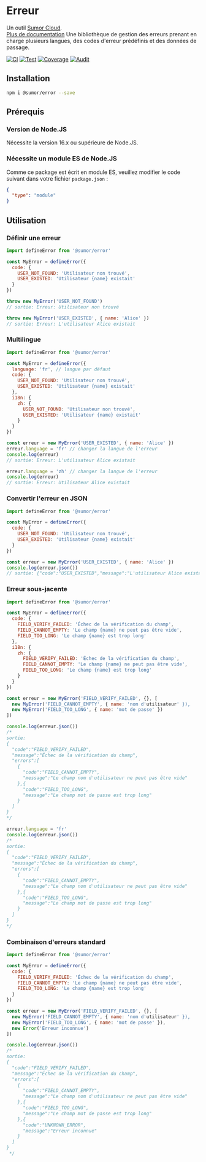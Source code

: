 # Erreur

Un outil [Sumor Cloud](https://sumor.cloud).  
[Plus de documentation](https://sumor.cloud/error)
Une bibliothèque de gestion des erreurs prenant en charge plusieurs langues, des codes d'erreur prédéfinis et des données de passage.

[![CI](https://github.com/sumor-cloud/error/actions/workflows/ci.yml/badge.svg)](https://github.com/sumor-cloud/error/actions/workflows/ci.yml)
[![Test](https://github.com/sumor-cloud/error/actions/workflows/ut.yml/badge.svg)](https://github.com/sumor-cloud/error/actions/workflows/ut.yml)
[![Coverage](https://github.com/sumor-cloud/error/actions/workflows/coverage.yml/badge.svg)](https://github.com/sumor-cloud/error/actions/workflows/coverage.yml)
[![Audit](https://github.com/sumor-cloud/error/actions/workflows/audit.yml/badge.svg)](https://github.com/sumor-cloud/error/actions/workflows/audit.yml)

## Installation

```bash
npm i @sumor/error --save
```

## Prérequis

### Version de Node.JS

Nécessite la version 16.x ou supérieure de Node.JS.

### Nécessite un module ES de Node.JS

Comme ce package est écrit en module ES,
veuillez modifier le code suivant dans votre fichier `package.json` :

```json
{
  "type": "module"
}
```

## Utilisation

### Définir une erreur

```js
import defineError from '@sumor/error'

const MyError = defineError({
  code: {
    USER_NOT_FOUND: 'Utilisateur non trouvé',
    USER_EXISTED: 'Utilisateur {name} existait'
  }
})

throw new MyError('USER_NOT_FOUND')
// sortie: Erreur: Utilisateur non trouvé

throw new MyError('USER_EXISTED', { name: 'Alice' })
// sortie: Erreur: L'utilisateur Alice existait
```

### Multilingue

```js
import defineError from '@sumor/error'

const MyError = defineError({
  language: 'fr', // langue par défaut
  code: {
    USER_NOT_FOUND: 'Utilisateur non trouvé',
    USER_EXISTED: 'Utilisateur {name} existait'
  },
  i18n: {
    zh: {
      USER_NOT_FOUND: 'Utilisateur non trouvé',
      USER_EXISTED: 'Utilisateur {name} existait'
    }
  }
})

const erreur = new MyError('USER_EXISTED', { name: 'Alice' })
erreur.language = 'fr' // changer la langue de l'erreur
console.log(erreur)
// sortie: Erreur: L'utilisateur Alice existait

erreur.language = 'zh' // changer la langue de l'erreur
console.log(erreur)
// sortie: Erreur: Utilisateur Alice existait
```

### Convertir l'erreur en JSON

```js
import defineError from '@sumor/error'

const MyError = defineError({
  code: {
    USER_NOT_FOUND: 'Utilisateur non trouvé',
    USER_EXISTED: 'Utilisateur {name} existait'
  }
})

const erreur = new MyError('USER_EXISTED', { name: 'Alice' })
console.log(erreur.json())
// sortie: {"code":"USER_EXISTED","message":"L'utilisateur Alice existait"}
```

### Erreur sous-jacente

```js
import defineError from '@sumor/error'

const MyError = defineError({
  code: {
    FIELD_VERIFY_FAILED: 'Échec de la vérification du champ',
    FIELD_CANNOT_EMPTY: 'Le champ {name} ne peut pas être vide',
    FIELD_TOO_LONG: 'Le champ {name} est trop long'
  },
  i18n: {
    zh: {
      FIELD_VERIFY_FAILED: 'Échec de la vérification du champ',
      FIELD_CANNOT_EMPTY: 'Le champ {name} ne peut pas être vide',
      FIELD_TOO_LONG: 'Le champ {name} est trop long'
    }
  }
})

const erreur = new MyError('FIELD_VERIFY_FAILED', {}, [
  new MyError('FIELD_CANNOT_EMPTY', { name: 'nom d'utilisateur' }),
  new MyError('FIELD_TOO_LONG', { name: 'mot de passe' })
])

console.log(erreur.json())
/*
sortie:
{
  "code":"FIELD_VERIFY_FAILED",
  "message":"Échec de la vérification du champ",
  "errors":[
    {
      "code":"FIELD_CANNOT_EMPTY",
      "message":"Le champ nom d'utilisateur ne peut pas être vide"
    },{
      "code":"FIELD_TOO_LONG",
      "message":"Le champ mot de passe est trop long"
    }
  ]
}
*/

erreur.language = 'fr'
console.log(erreur.json())
/*
sortie:
{
  "code":"FIELD_VERIFY_FAILED",
  "message":"Échec de la vérification du champ",
  "errors":[
    {
      "code":"FIELD_CANNOT_EMPTY",
      "message":"Le champ nom d'utilisateur ne peut pas être vide"
    },{
      "code":"FIELD_TOO_LONG",
      "message":"Le champ mot de passe est trop long"
    }
  ]
}
*/
```

### Combinaison d'erreurs standard

```js
import defineError from '@sumor/error'

const MyError = defineError({
  code: {
    FIELD_VERIFY_FAILED: 'Échec de la vérification du champ',
    FIELD_CANNOT_EMPTY: 'Le champ {name} ne peut pas être vide',
    FIELD_TOO_LONG: 'Le champ {name} est trop long'
  }
})

const erreur = new MyError('FIELD_VERIFY_FAILED', {}, [
  new MyError('FIELD_CANNOT_EMPTY', { name: 'nom d'utilisateur' }),
  new MyError('FIELD_TOO_LONG', { name: 'mot de passe' }),
  new Error('Erreur inconnue')
])

console.log(erreur.json())
/*
sortie:
{
  "code":"FIELD_VERIFY_FAILED",
  "message":"Échec de la vérification du champ",
  "errors":[
    {
      "code":"FIELD_CANNOT_EMPTY",
      "message":"Le champ nom d'utilisateur ne peut pas être vide"
    },{
      "code":"FIELD_TOO_LONG",
      "message":"Le champ mot de passe est trop long"
    },{
      "code":"UNKNOWN_ERROR",
      "message":"Erreur inconnue"
    }
  ]
}
 */
```
